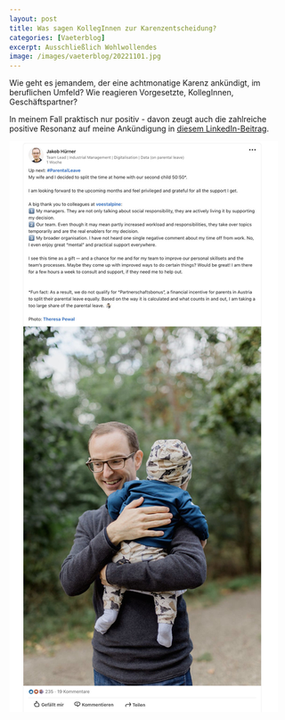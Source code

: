```yaml
---
layout: post
title: Was sagen KollegInnen zur Karenzentscheidung?
categories: [Vaeterblog]
excerpt: Ausschließlich Wohlwollendes
image: /images/vaeterblog/20221101.jpg
---
```


Wie geht es jemandem, der eine achtmonatige Karenz ankündigt, im beruflichen Umfeld? Wie reagieren Vorgesetzte, KollegInnen, Geschäftspartner?

In meinem Fall praktisch nur positiv - davon zeugt auch die zahlreiche positive Resonanz auf meine Ankündigung in [diesem LinkedIn-Beitrag](https://www.linkedin.com/posts/jakobhuerner_parentalleave-activity-6993069189183758336-j-ds).

[![LinkedIn Post](../images/vaeterblog/20221101.jpg)](https://www.linkedin.com/posts/jakobhuerner_parentalleave-activity-6993069189183758336-j-ds)
